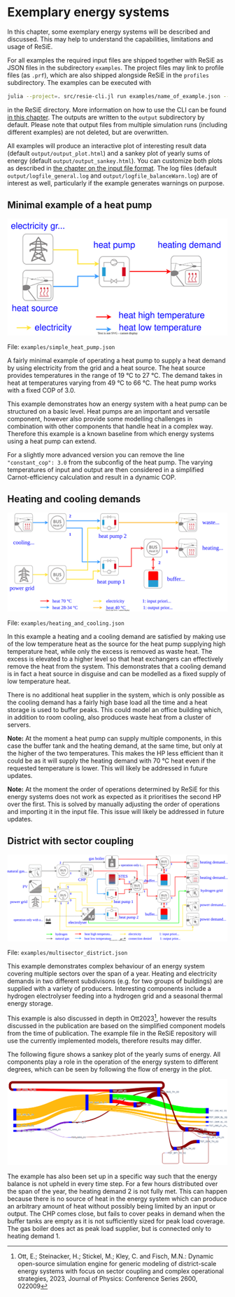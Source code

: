 # Exemplary energy systems

In this chapter, some exemplary energy systems will be described and discussed. This may help to understand the capabilities, limitations and usage of ReSiE.

For all examples the required input files are shipped together with ReSiE as JSON files in the subdirectory `examples`. The project files may link to profile files (as `.prf`), which are also shipped alongside ReSiE in the `profiles` subdirectory. The examples can be executed with

```bash
julia --project=. src/resie-cli.jl run examples/name_of_example.json --exit-after-run
```

in the ReSiE directory. More information on how to use the CLI can be found [in this chapter](resie_installation.md). The outputs are written to the `output` subdirectory by default. Please note that output files from multiple simulation runs (including different examples) are not deleted, but are overwritten.

All examples will produce an interactive plot of interesting result data (default `output/output_plot.html`) and a sankey plot of yearly sums of energy (default `output/output_sankey.html`). You can customize both plots as described in [the chapter on the input file format](resie_input_file_format.md). The log files (default `output/logfile_general.log` and `output/logfile_balanceWarn.log`) are of interest as well, particularly if the example generates warnings on purpose.

## Minimal example of a heat pump
![Simple heat pump energy system](fig/examples/240410_simple_heat_pump.svg)

File: `examples/simple_heat_pump.json`

A fairly minimal example of operating a heat pump to supply a heat demand by using electricity from the grid and a heat source. The heat source provides temperatures in the range of 19 °C to 27 °C. The demand takes in heat at temperatures varying from 49 °C to 66 °C. The heat pump works with a fixed COP of 3.0.

This example demonstrates how an energy system with a heat pump can be structured on a basic level. Heat pumps are an important and versatile component, however also provide some modelling challenges in combination with other components that handle heat in a complex way. Therefore this example is a known baseline from which energy systems using a heat pump can extend.

For a slightly more advanced version you can remove the line `"constant_cop": 3.0` from the subconfig of the heat pump. The varying temperatures of input and output are then considered in a simplified Carnot-efficiency calculation and result in a dynamic COP.

## Heating and cooling demands
![Heating and cooling demands in one energy system](fig/examples/240610_heating_and_cooling.svg)

File: `examples/heating_and_cooling.json`

In this example a heating and a cooling demand are satisfied by making use of the low temperature heat as the source for the heat pump supplying high temperature heat, while only the excess is removed as waste heat. The excess is elevated to a higher level so that heat exchangers can effectively remove the heat from the system. This demonstrates that a cooling demand is in fact a heat source in disguise and can be modelled as a fixed supply of low temperature heat.

There is no additional heat supplier in the system, which is only possible as the cooling demand has a fairly high base load all the time and a heat storage is used to buffer peaks. This could model an office building which, in addition to room cooling, also produces waste heat from a cluster of servers.

**Note:** At the moment a heat pump can supply multiple components, in this case the buffer tank and the heating demand, at the same time, but only at the higher of the two temperatures. This makes the HP less efficient than it could be as it will supply the heating demand with 70 °C heat even if the requested temperature is lower. This will likely be addressed in future updates.

**Note:** At the moment the order of operations determined by ReSiE for this energy systems does not work as expected as it prioritises the second HP over the first. This is solved by manually adjusting the order of operations and importing it in the input file. This issue will likely be addressed in future updates.

## District with sector coupling
![Complex district energy system with multiple sectors](fig/examples/240411_multisector_district.svg)

File: `examples/multisector_district.json`

This example demonstrates complex behaviour of an energy system covering multiple sectors over the span of a year. Heating and electricity demands in two different subdivisons (e.g. for two groups of buildings) are supplied with a variety of producers. Interesting components include a hydrogen electrolyser feeding into a hydrogen grid and a seasonal thermal energy storage.

This example is also discussed in depth in Ott2023[^Ott2023], however the results discussed in the publication are based on the simplified component models from the time of publication. The example file in the ReSiE repository will use the currently implemented models, therefore results may differ.

The following figure shows a sankey plot of the yearly sums of energy. All components play a role in the operation of the energy system to different degrees, which can be seen by following the flow of energy in the plot.

![Sankey plot of yearly sums of energy](fig/examples/240415_multisector_district_sankey.png)

The example has also been set up in a specific way such that the energy balance is not upheld in every time step. For a few hours distributed over the span of the year, the heating demand 2 is not fully met. This can happen because there is no source of heat in the energy system which can produce an arbitrary amount of heat without possibly being limited by an input or output. The CHP comes close, but fails to cover peaks in demand when the buffer tanks are empty as it is not sufficiently sized for peak load coverage. The gas boiler does act as peak load supplier, but is connected only to heating demand 1.

[^Ott2023]: Ott, E.; Steinacker, H.; Stickel, M.; Kley, C. and Fisch, M.N.: Dynamic open-source simulation engine for generic modeling of district-scale energy systems with focus on sector coupling and complex operational strategies, 2023, Journal of Physics: Conference Series 2600, 022009

